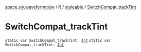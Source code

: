 [space.siy.waveformview](../../index.md) / [R](../index.md) / [styleable](index.md) / [SwitchCompat_trackTint](./-switch-compat_track-tint.md)

# SwitchCompat_trackTint

`static var SwitchCompat_trackTint: `[`Int`](https://kotlinlang.org/api/latest/jvm/stdlib/kotlin/-int/index.html)
`static var SwitchCompat_trackTint: `[`Int`](https://kotlinlang.org/api/latest/jvm/stdlib/kotlin/-int/index.html)